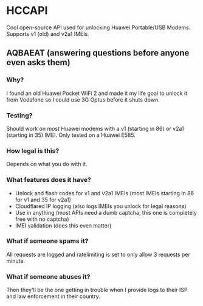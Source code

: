 # HCCAPI
Cool open-source API used for unlocking Huawei Portable/USB Modems. Supports v1 (old) and v2a1 IMEIs.

## AQBAEAT (answering questions before anyone even asks them)

### Why?
I found an old Huawei Pocket WiFi 2 and made it my life goal to unlock it from Vodafone so I could use 3G Optus before it shuts down.

### Testing?
Should work on *most* Huawei modems with a v1 (starting in 86) or v2a1 (starting in 35) IMEI. Only tested on a Huawei E585.

### How legal is this?
Depends on what you do with it.

### What features does it have?
- Unlock and flash codes for v1 and v2a1 IMEIs (most IMEIs starting in 86 for v1 and 35 for v2a1)
- Cloudflared IP logging (also logs IMEIs you unlock for legal reasons)
- Use in anything (most APIs need a dumb captcha, this one is completely free with no captcha)
- IMEI validation (does this even matter)

### What if someone spams it?
All requests are logged and ratelimiting is set to only allow 3 requests per minute.

### What if someone abuses it?
Then they'll be the one getting in trouble when I provide logs to their ISP and law enforcement in their country.

